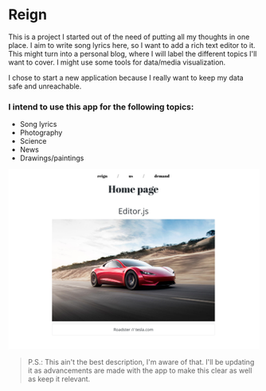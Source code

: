 # Reign

This is a project I started out of the need of putting all my thoughts in one place. I aim to write song lyrics here, so I want to add a rich text editor to it. This might turn into a personal blog, where I will label the different topics I'll want to cover. I might use some tools for data/media visualization.

I chose to start a new application because I really want to keep my data safe and unreachable.

### I intend to use this app for the following topics:
* Song lyrics
* Photography
* Science
* News
* Drawings/paintings

![Front page](public/home.png)

> P.S.: This ain't the best description, I'm aware of that. I'll be updating it as advancements are made with the app to make this clear as well as keep it relevant.
